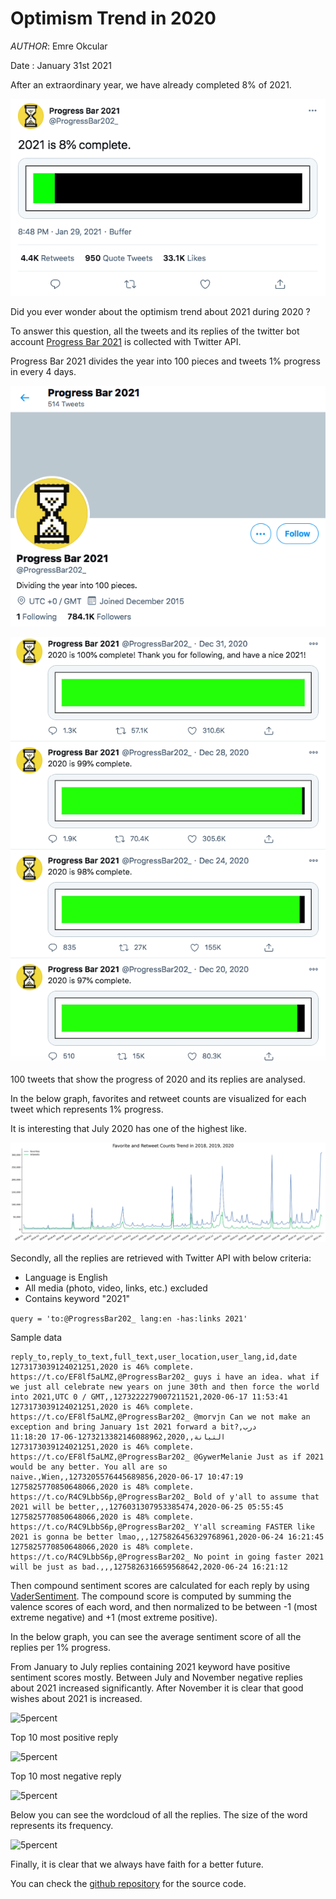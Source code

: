 # Optimism Trend in 2020

*AUTHOR*: Emre Okcular

Date : January 31st 2021

After an extraordinary year, we have already completed 8% of 2021.

![5percent](/resources/5percent_progress_bar.png)

Did you ever wonder about the optimism trend about 2021 during 2020 ?

To answer this question, all the tweets and its replies of the twitter bot account [Progress Bar 2021](https://twitter.com/ProgressBar202_) is collected with Twitter API.

Progress Bar 2021 divides the year into 100 pieces and tweets 1% progress in every 4 days.

![5percent](/resources/profile.png)

![5percent](/resources/timeline.png)

100 tweets that show the progress of 2020 and its replies are analysed.

In the below graph, favorites and retweet counts are visualized   for each tweet which represents 1% progress.

It is interesting that July 2020 has one of the highest like.

![5percent](/resources/trend.png)

Secondly, all the replies are retrieved with Twitter API with below criteria:
* Language is English
* All media (photo, video, links, etc.) excluded
* Contains keyword "2021"

```query = 'to:@ProgressBar202_ lang:en -has:links 2021'```

Sample data

```
reply_to,reply_to_text,full_text,user_location,user_lang,id,date
1273173039124021251,2020 is 46% complete. https://t.co/EF8lf5aLMZ,@ProgressBar202_ guys i have an idea. what if we just all celebrate new years on june 30th and then force the world into 2021,UTC 0 / GMT,,1273222279007211521,2020-06-17 11:53:41
1273173039124021251,2020 is 46% complete. https://t.co/EF8lf5aLMZ,@ProgressBar202_ @morvjn Can we not make an exception and bring January 1st 2021 forward a bit?,درب التبانة,,1273213382146088962,2020-06-17 11:18:20
1273173039124021251,2020 is 46% complete. https://t.co/EF8lf5aLMZ,@ProgressBar202_ @GywerMelanie Just as if 2021 would be any better. You all are so naive.,Wien,,1273205576445689856,2020-06-17 10:47:19
1275825770850648066,2020 is 48% complete. https://t.co/R4C9LbbS6p,@ProgressBar202_ Bold of y'all to assume that 2021 will be better,,,1276031307953385474,2020-06-25 05:55:45
1275825770850648066,2020 is 48% complete. https://t.co/R4C9LbbS6p,@ProgressBar202_ Y'all screaming FASTER like 2021 is gonna be better lmao,,,1275826456329768961,2020-06-24 16:21:45
1275825770850648066,2020 is 48% complete. https://t.co/R4C9LbbS6p,@ProgressBar202_ No point in going faster 2021 will be just as bad.,,,1275826316659568642,2020-06-24 16:21:12
```

Then compound sentiment scores are calculated for each reply by using [VaderSentiment](https://github.com/cjhutto/vaderSentiment). The compound score is computed by summing the valence scores of each word, and then normalized to be between -1 (most extreme negative) and +1 (most extreme positive).

In the below graph, you can see the average sentiment score of all the replies per 1% progress.

From January to July replies containing 2021 keyword have positive sentiment scores mostly. Between July and November negative replies about 2021 increased significantly. After November it is clear that good wishes about 2021 is increased.

![5percent](/resources/sentiment.png)

Top 10 most positive reply

![5percent](/resources/positives.png)

Top 10 most negative reply

![5percent](/resources/negatives.png)

Below you can see the wordcloud of all the replies. The size of the word represents its frequency.

![5percent](/resources/wordcloud.png)

Finally, it is clear that we always have faith for a better future. 

You can check the [github repository](https://github.com/emreokcular/optimism-in-2020) for the source code.